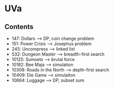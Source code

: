 # UVa
## Contents
- 147: Dollars --> DP, coin change problem
- 151: Power Crisis --> Josephus problem
- 245: Uncompress --> linked list
- 532: Dungeon Master --> breadth-first search
- 10125: Sumsets --> brutal force
- 10182: Bee Maja --> simulation
- 10308: Roads in the North --> depth-first search
- 10409: Die Game --> simulaiton
- 10664: Luggage --> DP, subset sum
